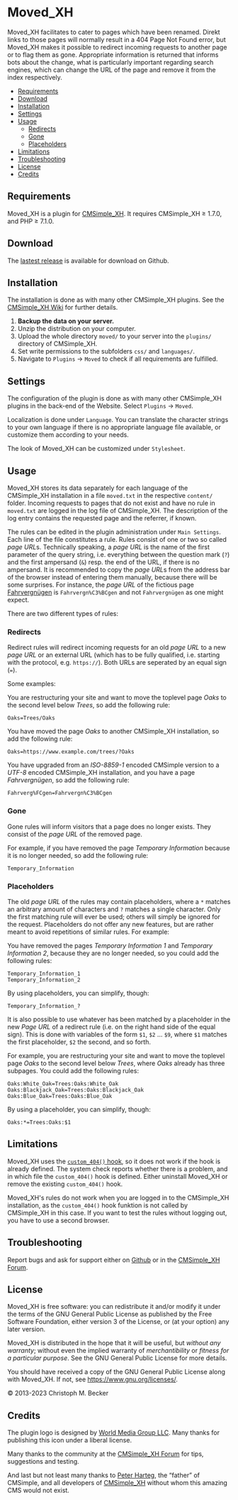 # Moved_XH

Moved_XH facilitates to cater to pages which have been renamed. Direkt links
to those pages will normally result in a 404 Page Not Found error, but
Moved_XH makes it possible to redirect incoming requests to another page or
to flag them as gone. Appropriate information is returned that informs bots
about the change, what is particularly important regarding search engines,
which can change the URL of the page and remove it from the index respectively.

- [Requirements](#requirements)
- [Download](#download)
- [Installation](#installation)
- [Settings](#settings)
- [Usage](#usage)
  - [Redirects](#redirects)
  - [Gone](#gone)
  - [Placeholders](#placeholders)
- [Limitations](#limitations)
- [Troubleshooting](#troubleshooting)
- [License](#license)
- [Credits](#credits)

## Requirements

Moved_XH is a plugin for [CMSimple_XH](https://www.cmsimple-xh.org/).
It requires CMSimple_XH ≥ 1.7.0, and PHP ≥ 7.1.0.

## Download

The [lastest release](https://github.com/cmb69/moved_xh/releases/latest)
is available for download on Github.

## Installation

The installation is done as with many other CMSimple\_XH plugins. See the
[CMSimple_XH Wiki](https://wiki.cmsimple-xh.org/?for-users/working-with-the-cms/plugins#id3_install-plugin)
for further details.

1. **Backup the data on your server.**
1. Unzip the distribution on your computer.
1. Upload the whole directory `moved/` to your server into the `plugins/`
   directory of CMSimple_XH.
1. Set write permissions to the subfolders `css/` and `languages/`.
1. Navigate to `Plugins` → `Moved` to check if all requirements are
   fulfilled.

## Settings

The configuration of the plugin is done as with many other CMSimple_XH plugins
in the back-end of the Website. Select `Plugins` → `Moved`.

Localization is done under `Language`. You can translate the character
strings to your own language if there is no appropriate language file available,
or customize them according to your needs.

The look of Moved_XH can be customized under `Stylesheet`.

## Usage

Moved_XH stores its data separately for each language of the CMSimple_XH
installation in a file `moved.txt` in the respective `content/` folder.
Incoming requests to pages that do not exist and have no rule
in `moved.txt` are logged in the log file of CMSimple_XH.
The description of the log entry contains the requested page and
the referrer, if known.

The rules can be edited in the plugin administration under `Main Settings`.
Each line of the file constitutes a rule. Rules consist of one
or two so called *page URL*s. Technically speaking, a *page URL*
is the name of the first parameter of the query string, i.e.
everything between the question mark (`?`) and the first
ampersand (`&`) resp. the end of the URL, if there is no
ampersand. It is recommended to copy the *page URL*s from the address
bar of the browser instead of entering them manually, because there will be
some surprises. For instance, the *page URL* of the fictious page
[Fahrvergnügen](https://www.example.com/?Fahrvergn%C3%BCgen) is
`Fahrvergn%C3%BCgen` and not `Fahrvergnügen` as one might expect.

There are two different types of rules:

### Redirects

Redirect rules will redirect incoming requests for an old *page URL* to
a new *page URL* or an external URL (which has to be fully qualified,
i.e. starting with the protocol, e.g. `https://`). Both URLs are
seperated by an equal sign (`=`).

Some examples:

You are restructuring your site and want to move the toplevel page
*Oaks* to the second level below *Trees*, so add the following rule:

    Oaks=Trees/Oaks

You have moved the page *Oaks* to another CMSimple_XH installation,
so add the following rule:

    Oaks=https://www.example.com/trees/?Oaks

You have upgraded from an *ISO-8859-1* encoded CMSimple version
to a *UTF-8* encoded CMSimple_XH installation, and you have a
page *Fahrvergnügen*, so add the following rule:

    Fahrverg%FCgen=Fahrvergn%C3%BCgen


### Gone

Gone rules will inform visitors that a page does no longer exists.
They consist of the *page URL* of the removed page.

For example, if you have removed the page *Temporary Information*
because it is no longer needed, so add the following rule:

    Temporary_Information


### Placeholders

The old *page URL* of the rules may contain placeholders, where a
`*` matches an arbitrary amount of characters and `?`
matches a single character.  Only the first matching rule will ever be used;
others will simply be ignored for the request.  Placeholders do not offer any
new features, but are rather meant to avoid repetitions of similar rules.
For example:

You have removed the pages *Temporary Information 1* and *Temporary Information 2*,
because they are no longer needed, so you could add the following rules:

    Temporary_Information_1
    Temporary_Information_2

By using placeholders, you can simplify, though:

    Temporary_Information_?

It is also possible to use whatever has been matched by a placeholder in the
new *Page URL* of a redirect rule (i.e. on the right hand side of the
equal sign).  This is done with variables of the form `$1`,
`$2` … `$9`, where `$1` matches the first placeholder,
`$2` the second, and so forth.

For example, you are restructuring your site and want to move the toplevel page
*Oaks* to the second level below *Trees*, where *Oaks* already has three subpages.
You could add the following rules:

    Oaks:White_Oak=Trees:Oaks:White_Oak
    Oaks:Blackjack_Oak=Trees:Oaks:Blackjack_Oak
    Oaks:Blue_Oak=Trees:Oaks:Blue_Oak

By using a placeholder, you can simplify, though:

    Oaks:*=Trees:Oaks:$1

## Limitations

Moved_XH uses the
[`custom_404()` hook](https://wiki.cmsimple-xh.org/?tips-and-tricks/custom-404-page&search=custom+404),
so it does not work if the hook is already defined. The system check reports
whether there is a problem, and in which file the `custom_404()` hook is defined.
Either uninstall Moved_XH or remove the existing `custom_404()` hook.

Moved_XH's rules do not work when you are logged in to the CMSimple_XH
installation, as the `custom_404()` hook funktion is not called
by CMSimple_XH in this case. If you want to test the rules without logging
out, you have to use a second browser.

## Troubleshooting

Report bugs and ask for support either on [Github](https://github.com/cmb69/moved_xh/issues)
or in the [CMSimple_XH Forum](https://cmsimpleforum.com/).

## License

Moved_XH is free software: you can redistribute it and/or modify
it under the terms of the GNU General Public License as published by
the Free Software Foundation, either version 3 of the License, or
(at your option) any later version.

Moved_XH is distributed in the hope that it will be useful,
but *without any warranty*; without even the implied warranty of
*merchantibility* or *fitness for a particular purpose*.  See the
GNU General Public License for more details.

You should have received a copy of the GNU General Public License
along with Moved_XH.  If not, see <https://www.gnu.org/licenses/>.

© 2013-2023 Christoph M. Becker

## Credits

The plugin logo is designed by [World Media Group LLC](https://www.mymovingreviews.com/).
Many thanks for publishing this icon under a liberal license.

Many thanks to the community at the [CMSimple_XH Forum](https://www.cmsimpleforum.com/)
for tips, suggestions and testing.

And last but not least many thanks to [Peter Harteg](https://www.harteg.dk/),
the “father” of CMSimple, and all developers of [CMSimple_XH](https://www.cmsimple-xh.org/)
without whom this amazing CMS would not exist.
